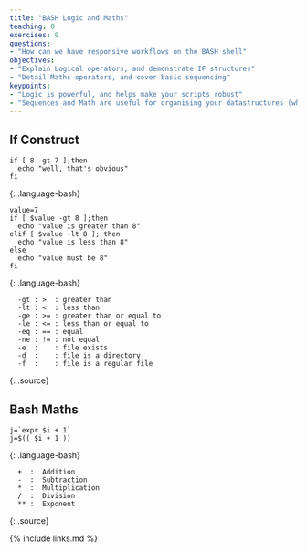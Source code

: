 ```yaml
---
title: "BASH Logic and Maths"
teaching: 0
exercises: 0
questions:
- "How can we have responsive workflows on the BASH shell"
objectives:
- "Explain Logical operators, and demonstrate IF structures"
- "Detail Maths operators, and cover basic sequencing"
keypoints:
- "Logic is powerful, and helps make your scripts robust"
- "Sequences and Math are useful for organising your datastructures (which we will come back to later)"
---
```


## If Construct

~~~
if [ 8 -gt 7 ];then
  echo "well, that's obvious"
fi
~~~
{: .language-bash}


~~~
value=7
if [ $value -gt 8 ];then
  echo "value is greater than 8"
elif [ $value -lt 8 ]; then
  echo "value is less than 8"
else
  echo "value must be 8"
fi
~~~
{: .language-bash}


~~~
  -gt : >  : greater than
  -lt : <  : less than
  -ge : >= : greater than or equal to
  -le : <= : less than or equal to
  -eq : == : equal
  -ne : != : not equal
  -e  :    : file exists
  -d  :    : file is a directory
  -f  :    : file is a regular file
~~~
{: .source}


## Bash Maths


~~~
j=`expr $i + 1`
j=$(( $i + 1 ))
~~~
{: .language-bash}


~~~
  +  :  Addition
  -  :  Subtraction
  *  :  Multiplication
  /  :  Division
  ** :  Exponent
~~~
{: .source}


{% include links.md %}

